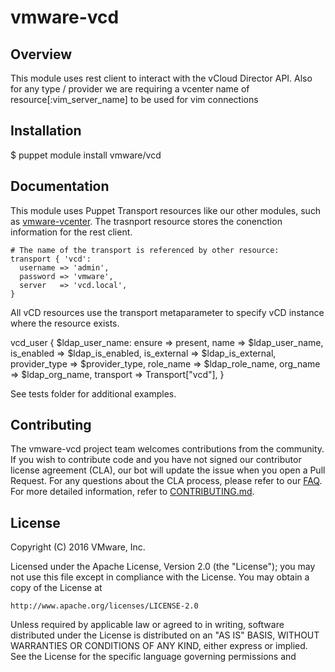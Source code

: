 

# vmware-vcd

## Overview

This module uses rest client to interact with the vCloud Director API. Also for any type / provider we are requiring a vcenter name of resource[:vim_server_name] to be used for vim connections

## Installation

$ puppet module install vmware/vcd

## Documentation

This module uses Puppet Transport resources like our other modules, such as [vmware-vcenter](https://github.com/vmware/vmware-vcenter). The trasnport resource stores the conenction information for the rest client.

    # The name of the transport is referenced by other resource:
    transport { 'vcd':
      username => 'admin',
      password => 'vmware',
      server   => 'vcd.local',
    }

All vCD resources use the transport metaparameter to specify vCD instance where the resource exists.

  vcd_user { $ldap_user_name:
    ensure        => present,
    name          => $ldap_user_name,
    is_enabled    => $ldap_is_enabled,
    is_external   => $ldap_is_external,
    provider_type => $provider_type,
    role_name     => $ldap_role_name,
    org_name      => $ldap_org_name,
    transport     => Transport["vcd"],
  }

See tests folder for additional examples.

## Contributing

The vmware-vcd project team welcomes contributions from the community. If you wish to contribute code and you have not
signed our contributor license agreement (CLA), our bot will update the issue when you open a Pull Request. For any
questions about the CLA process, please refer to our [FAQ](https://cla.vmware.com/faq). For more detailed information,
refer to [CONTRIBUTING.md](CONTRIBUTING.md).

## License
Copyright (C) 2016 VMware, Inc.

Licensed under the Apache License, Version 2.0 (the "License");
you may not use this file except in compliance with the License.
You may obtain a copy of the License at

    http://www.apache.org/licenses/LICENSE-2.0

Unless required by applicable law or agreed to in writing, software
distributed under the License is distributed on an "AS IS" BASIS,
WITHOUT WARRANTIES OR CONDITIONS OF ANY KIND, either express or implied.
See the License for the specific language governing permissions and

